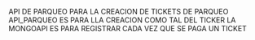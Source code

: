 API DE PARQUEO PARA LA CREACION DE TICKETS DE PARQUEO
API_PARQUEO ES PARA LLA CREACION COMO TAL DEL TICKER
LA MONGOAPI ES PARA REGISTRAR CADA VEZ QUE SE PAGA UN TICKET
